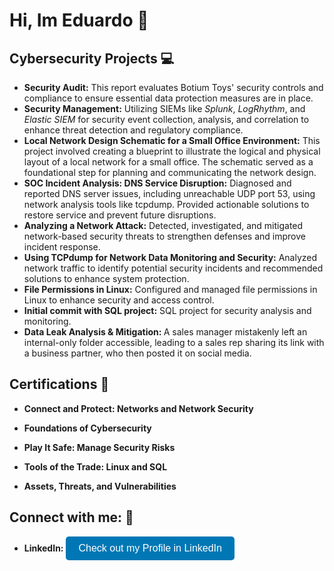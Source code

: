 <h1> Hi, Im Eduardo 👋</h1>

<h2>Cybersecurity Projects 💻</h2>
<ul>
  <li>
    <b>Security Audit:</b> This report evaluates Botium Toys' security controls and compliance to ensure essential data protection measures are in place.
  </li>
  <li>
    <b>Security Management:</b> Utilizing SIEMs like <i>Splunk</i>, <i>LogRhythm</i>, and <i>Elastic SIEM</i> for security event collection, analysis, and correlation to enhance threat detection and regulatory compliance.
  </li>
  <li>
    <b>Local Network Design Schematic for a Small Office Environment:</b>
    This project involved creating a blueprint to illustrate the logical and physical layout of a local network for a small office. The schematic served as a foundational step for planning and communicating the network design.
  </li>
  <li>
    <b>SOC Incident Analysis: DNS Service Disruption:</b> 
    Diagnosed and reported DNS server issues, including unreachable UDP port 53, using network analysis tools like tcpdump. Provided actionable solutions to restore service and prevent future disruptions.
  </li>
  <li>
    <b>Analyzing a Network Attack:</b> 
    Detected, investigated, and mitigated network-based security threats to strengthen defenses and improve incident response.
  </li>
  <li>
    <b>Using TCPdump for Network Data Monitoring and Security:</b> 
    Analyzed network traffic to identify potential security incidents and recommended solutions to enhance system protection.
  </li>
  <li>
    <b>File Permissions in Linux:</b> 
    Configured and managed file permissions in Linux to enhance security and access control.
  </li>
<li>
  <b>Initial commit with SQL project:</b> SQL project for security analysis and monitoring.
</li>
  <li>
    <b>Data Leak Analysis & Mitigation: </b> A sales manager mistakenly left an internal-only folder accessible, leading to a sales rep sharing its link with a business partner, who then posted it on social media.
  </li>
</ul>

<h2>Certifications 📄</h2>

<ul>
  <li>
    <b> Connect and Protect: Networks and Network Security </b>
  </li>
</ul>
<ul>
  <li>
    <b> Foundations of Cybersecurity </b>
  </li>
</ul>
<ul>
  <li>
    <b> Play It Safe: Manage Security Risks </b>
  </li>
</ul>
<ul>
  <li>
    <b> Tools of the Trade: Linux and SQL </b> 
  </li>
</ul>
<ul>
<li>
  <b> Assets, Threats, and Vulnerabilities </b>
</li>
</ul> 
<h2> Connect with me: 📲 </h2>

<ul>
  <li>
    <b>LinkedIn:</b>
    <a href="https://www.linkedin.com/in/ecobianiii" target="_blank">
      <button style="background-color: #0077B5; color: white; border: none; padding: 10px 20px; border-radius: 5px; font-size: 16px;">
        Check out my Profile in LinkedIn
      </button>
    </a>
  </li>
</ul>
